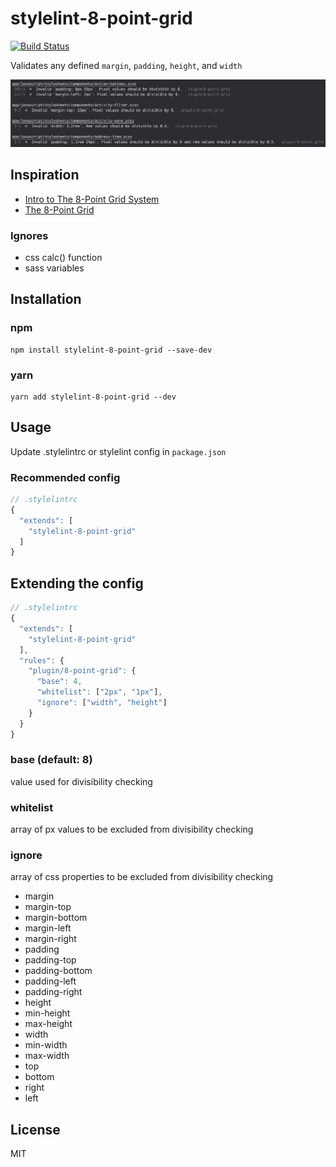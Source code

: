 # stylelint-8-point-grid

[![Build Status](https://travis-ci.org/darwintantuco/stylelint-8-point-grid.svg?branch=master)](https://travis-ci.org/darwintantuco/stylelint-8-point-grid)

Validates any defined `margin`, `padding`, `height`, and `width`

![](demo.png)

## Inspiration

- [Intro to The 8-Point Grid System](https://builttoadapt.io/intro-to-the-8-point-grid-system-d2573cde8632)
- [The 8-Point Grid](https://spec.fm/specifics/8-pt-grid)

### Ignores

- css calc() function
- sass variables

## Installation

### npm

```
npm install stylelint-8-point-grid --save-dev
```

### yarn

```
yarn add stylelint-8-point-grid --dev
```

## Usage

Update .stylelintrc or stylelint config in `package.json`

### Recommended config

```js
// .stylelintrc
{
  "extends": [
    "stylelint-8-point-grid"
  ]
}
```

## Extending the config

```js
// .stylelintrc
{
  "extends": [
    "stylelint-8-point-grid"
  ],
  "rules": {
    "plugin/8-point-grid": {
      "base": 4,
      "whitelist": ["2px", "1px"],
      "ignore": ["width", "height"]
    }
  }
}
```

### base (default: 8)

value used for divisibility checking

### whitelist

array of px values to be excluded from divisibility checking

### ignore

array of css properties to be excluded from divisibility checking

- margin
- margin-top
- margin-bottom
- margin-left
- margin-right
- padding
- padding-top
- padding-bottom
- padding-left
- padding-right
- height
- min-height
- max-height
- width
- min-width
- max-width
- top
- bottom
- right
- left

## License

MIT
